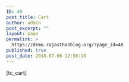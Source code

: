 ```yaml
---
ID: 48
post_title: Cart
author: admin
post_excerpt: ""
layout: page
permalink: >
  https://demo.rajasthanblog.org/?page_id=48
published: true
post_date: 2018-07-06 12:58:10
---
```

[tc_cart]